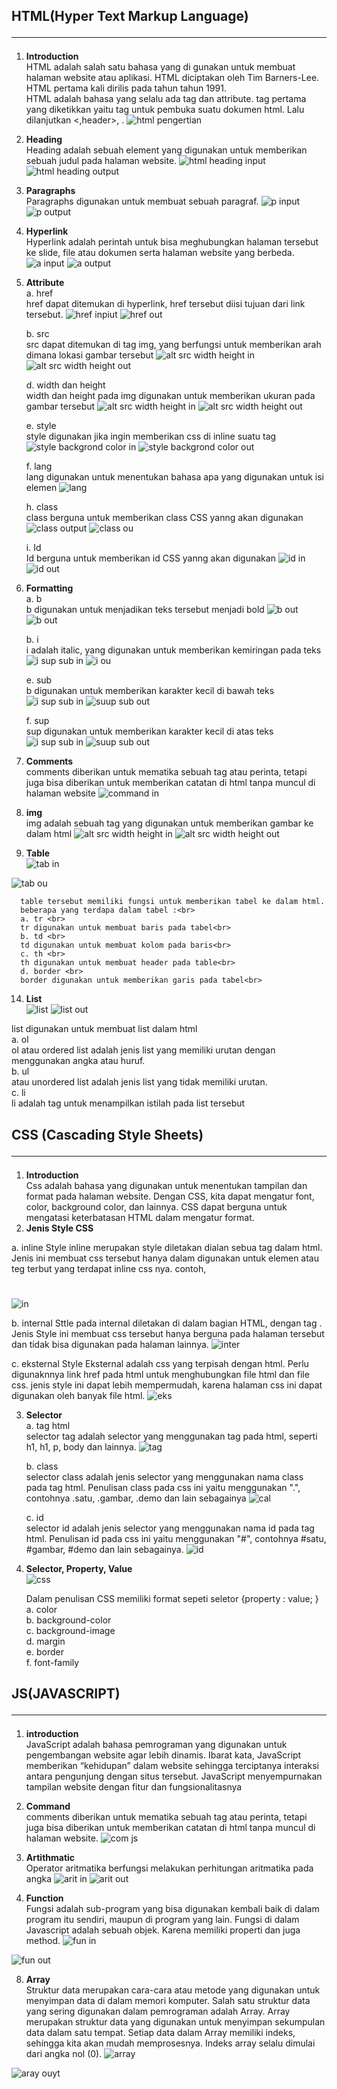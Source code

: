 

## HTML(Hyper Text Markup Language)<hr>
1. **Introduction** <br>
HTML adalah salah satu bahasa yang di gunakan untuk membuat halaman website atau aplikasi. HTML diciptakan oleh Tim Barners-Lee. HTML pertama kali dirilis pada tahun tahun 1991.<br>
HTML adalah bahasa yang selalu ada tag dan attribute. tag pertama yang diketikkan yaitu tag <!DOCTYPE html><html></html> untuk pembuka suatu dokumen html. Lalu dilanjutkan <,header></header>, <body></body>.
![html pengertian](https://github.com/WindyAnggitaPutri/PWEB1/assets/168071401/b1c5817b-b5c5-4348-9ec0-f425c08bc25f)
2. **Heading** <br>
Heading adalah sebuah element yang digunakan untuk memberikan sebuah judul pada halaman website.
![html heading input](https://github.com/WindyAnggitaPutri/PWEB1/assets/168071401/f401d81a-9d7e-4f08-b232-0099b1c69490)
![html heading output](https://github.com/WindyAnggitaPutri/PWEB1/assets/168071401/99d05462-d4d3-4fcd-88de-1bf66aacf746)
3. **Paragraphs**<br>
Paragraphs digunakan untuk membuat sebuah paragraf.
![p input](https://github.com/WindyAnggitaPutri/PWEB1/assets/168071401/554ac25b-443c-4961-8a0f-0bfbcd23ed98)
![p output](https://github.com/WindyAnggitaPutri/PWEB1/assets/168071401/c318880d-3bbd-4eef-b938-d28fff64745e)
4. **Hyperlink** <br>
Hyperlink adalah perintah untuk bisa meghubungkan halaman tersebut ke slide, file atau dokumen serta halaman website yang berbeda.
![a input](https://github.com/WindyAnggitaPutri/PWEB1/assets/168071401/7e31f625-391c-446b-b2ef-9b94acafde91)
![a output](https://github.com/WindyAnggitaPutri/PWEB1/assets/168071401/ae26826a-f9c5-429f-a534-24634f7cc3a5)
5. **Attribute** <br>
   a. href <br>
   href dapat ditemukan di hyperlink, href tersebut diisi tujuan dari link 
   tersebut.
![href inpiut](https://github.com/WindyAnggitaPutri/PWEB1/assets/168071401/c1f13991-9d82-4e2e-b78d-05c49e87d21f)
![href out](https://github.com/WindyAnggitaPutri/PWEB1/assets/168071401/3bac8112-06d3-4e15-92e6-e21512e509c9)

      b. src <br>
      src dapat ditemukan di tag img, yang berfungsi untuk memberikan arah dimana lokasi gambar tersebut
![alt src width height in](https://github.com/WindyAnggitaPutri/PWEB1/assets/168071401/5861c51a-a82c-4759-bb9b-d96f45738155)
![alt src width height out](https://github.com/WindyAnggitaPutri/PWEB1/assets/168071401/97b6b1b7-1541-44c8-bd1b-79394463a149)

      
      d. width dan height <br>
      width dan height pada img digunakan untuk memberikan ukuran pada gambar tersebut
![alt src width height in](https://github.com/WindyAnggitaPutri/PWEB1/assets/168071401/db4d7d69-aea4-441f-a141-a23965c33ad9)
![alt src width height out](https://github.com/WindyAnggitaPutri/PWEB1/assets/168071401/fa9207c2-3a06-41c0-b384-8b3135486795)

      e. style <br>
      style digunakan jika ingin memberikan css di inline suatu tag
![style backgrond color in](https://github.com/WindyAnggitaPutri/PWEB1/assets/168071401/8a25b18e-7612-4d79-8480-7a7abcd0319d)
![style backgrond color out](https://github.com/WindyAnggitaPutri/PWEB1/assets/168071401/55c89bb5-51f1-464e-920f-1b9d56ae12ac)


      f. lang <br>
      lang digunakan untuk menentukan bahasa apa yang digunakan untuk isi elemen
![lang](https://github.com/WindyAnggitaPutri/PWEB1/assets/168071401/781098a4-c5a2-461b-9e86-57da864e25de)

      h. class <br>
      class berguna untuk memberikan class CSS yanng akan digunakan
![class output](https://github.com/WindyAnggitaPutri/PWEB1/assets/168071401/c49c9d84-f32e-49aa-9f4d-736f464428ad)
![class ou](https://github.com/WindyAnggitaPutri/PWEB1/assets/168071401/9c26089b-885e-4b9c-aac1-8f7e61453032)



      i. Id <br>
      Id berguna untuk memberikan id CSS yanng akan digunakan
![id in](https://github.com/WindyAnggitaPutri/PWEB1/assets/168071401/cd00d25a-dbdd-46d9-96d5-855a22c67198)
![id out](https://github.com/WindyAnggitaPutri/PWEB1/assets/168071401/b8bbbb70-5262-41fe-84e2-41d73ed61c9a)




7. **Formatting** <br>
   a. b <br>
      b digunakan untuk menjadikan teks tersebut menjadi bold
![b out](https://github.com/WindyAnggitaPutri/PWEB1/assets/168071401/1eae4430-9c9c-42d1-b161-b17c4ebe9a2b)
![b out](https://github.com/WindyAnggitaPutri/PWEB1/assets/168071401/a37352c4-68ea-40ac-a525-9b36603554de)



   
   b. i  <br>
      i adalah italic, yang digunakan untuk memberikan kemiringan pada teks
![i sup sub in](https://github.com/WindyAnggitaPutri/PWEB1/assets/168071401/0dfcd124-fa78-4ae9-86f4-19a28cf25408)
![i ou](https://github.com/WindyAnggitaPutri/PWEB1/assets/168071401/9c004943-40bd-4819-a706-9533038c4ef8)


   

   
   e. sub  <br>
   b digunakan untuk memberikan karakter kecil di bawah teks
![i sup sub in](https://github.com/WindyAnggitaPutri/PWEB1/assets/168071401/d503e50d-2be9-420d-8929-576437313f9b)
![suup sub out](https://github.com/WindyAnggitaPutri/PWEB1/assets/168071401/e6204982-00af-48d6-9059-d331fe94bff4)

   
   f. sup  <br>
   sup digunakan untuk memberikan karakter kecil di atas teks
![i sup sub in](https://github.com/WindyAnggitaPutri/PWEB1/assets/168071401/cad968fa-55cc-4524-b3d1-cdb16ae570d1)
![suup sub out](https://github.com/WindyAnggitaPutri/PWEB1/assets/168071401/b0573fac-3745-4f52-a256-c959d7980466)


9. **Comments** <br>
comments diberikan untuk mematika sebuah tag atau perinta, tetapi juga bisa diberikan untuk memberikan catatan di html tanpa muncul di halaman website
![command in](https://github.com/WindyAnggitaPutri/PWEB1/assets/168071401/bcc8950d-0fda-43b7-901a-809a71ce4409)

11. **img** <br>
img adalah sebuah tag yang digunakan untuk memberikan gambar ke dalam html
![alt src width height in](https://github.com/WindyAnggitaPutri/PWEB1/assets/168071401/ee710be8-c499-41b9-a952-e69c2a75735c)
![alt src width height out](https://github.com/WindyAnggitaPutri/PWEB1/assets/168071401/33489b0d-c1e9-4f4a-b089-3139deac2ae5)



13. **Table** <br>
![tab in](https://github.com/WindyAnggitaPutri/PWEB1/assets/168071401/6062b525-2d60-4650-b5c7-4f684c8dbfc4)

![tab ou](https://github.com/WindyAnggitaPutri/PWEB1/assets/168071401/12a3d5dd-ec38-488b-bbbe-1e4f14fbeefb)

      
      table tersebut memiliki fungsi untuk memberikan tabel ke dalam html.
      beberapa yang terdapa dalam tabel :<br>
      a. tr <br>
      tr digunakan untuk membuat baris pada tabel<br>
      b. td <br>
      td digunakan untuk membuat kolom pada baris<br>
      c. th <br>
      th digunakan untuk membuat header pada table<br>
      d. border <br>
      border digunakan untuk memberikan garis pada tabel<br>


14. **List** <br>
![list](https://github.com/WindyAnggitaPutri/PWEB1/assets/168071401/671f29ae-0848-4879-b913-9d95e6f6b667)
![list out](https://github.com/WindyAnggitaPutri/PWEB1/assets/168071401/c30b1318-4bf1-4940-9c80-f172e7dd6fbe)


list digunakan untuk membuat list dalam html<br>
   a. ol  <br>
   ol atau ordered list adalah jenis list yang memiliki urutan dengan menggunakan angka atau huruf.<br>
   b. ul  <br>
       atau unordered list adalah jenis list yang tidak memiliki urutan.<br>
   c. li  <br>
   li adalah tag untuk menampilkan istilah pada list tersebut<br>

## CSS (Cascading Style Sheets) <hr>
1. **Introduction** <br>
Css adalah bahasa yang digunakan untuk menentukan tampilan dan format pada halaman website. Dengan CSS, kita dapat mengatur font, color, background color, dan lainnya. CSS dapat berguna untuk mengatasi keterbatasan HTML dalam mengatur format.
2. **Jenis Style CSS** <br>

a. inline
Style inline merupakan style diletakan dialan sebua tag dalam html. Jenis ini membuat css tersebut hanya dalam digunakan untuk elemen atau teg terbut yang terdapat inline css nya. contoh, <h1 style=""></h1>
![in ](https://github.com/WindyAnggitaPutri/PWEB1/assets/168071401/fa423369-13c5-4564-82f6-a2f69fde7b75)

b. internal
Sttle pada internal diletakan di dalam bagian <head> HTML, dengan tag <style></style>. Jenis Style ini membuat css tersebut hanya berguna pada halaman tersebut dan tidak bisa digunakan pada halaman lainnya.
![inter](https://github.com/WindyAnggitaPutri/PWEB1/assets/168071401/4eeabffd-4438-483f-9b14-1611c3c983b0)

c. eksternal
Style Eksternal adalah css yang terpisah dengan html. Perlu digunaknnya link href pada <head> html untuk menghubungkan file html dan file css. jenis style ini dapat lebih mempermudah, karena halaman css ini dapat digunakan oleh banyak file html.
![eks](https://github.com/WindyAnggitaPutri/PWEB1/assets/168071401/2c42ff2e-f345-426a-ab3e-626312199e31)

3. **Selector** <br>
   a. tag html <br>
   selector tag adalah selector yang menggunakan tag pada html, seperti h1, h1, p, body dan lainnya.
![tag](https://github.com/WindyAnggitaPutri/PWEB1/assets/168071401/6144be02-2390-4ccf-839f-9060143b52f0)

   b. class <br>
   selector class adalah jenis selector yang menggunakan nama class pada tag html. Penulisan class pada css ini yaitu menggunakan ".", contohnya .satu, .gambar, .demo dan lain sebagainya
![cal](https://github.com/WindyAnggitaPutri/PWEB1/assets/168071401/048909c0-7609-4a5c-8b51-88344be4a28d)

   c. id <br>
   selector id adalah jenis selector yang menggunakan nama id pada tag html. Penulisan id pada css ini yaitu menggunakan "#", contohnya #satu, #gambar, #demo dan lain sebagainya.
![id](https://github.com/WindyAnggitaPutri/PWEB1/assets/168071401/3764fc80-33b6-4718-a5ec-ea28cfe41375)

5. **Selector, Property, Value** <br>
![css](https://github.com/WindyAnggitaPutri/PWEB1/assets/168071401/8d8f9a11-f1f5-4e89-972a-adad99b63636)

   Dalam penulisan CSS memiliki format sepeti seletor {property : value; }
   a. color <br>
   b. background-color  <br>
   c. background-image <br>
   d. margin  <br>
   e. border  <br>
   f. font-family <br>

## JS(JAVASCRIPT) <br><hr>
1. **introduction** <br>
JavaScript adalah bahasa pemrograman yang digunakan untuk pengembangan website agar lebih dinamis. Ibarat kata, JavaScript memberikan “kehidupan” dalam website sehingga terciptanya interaksi antara pengunjung dengan situs tersebut. JavaScript menyempurnakan tampilan website dengan fitur dan fungsionalitasnya
2. **Command** <br>
  comments diberikan untuk mematika sebuah tag atau perinta, tetapi juga bisa diberikan untuk memberikan catatan di html tanpa muncul di halaman website.
![com js](https://github.com/WindyAnggitaPutri/PWEB1/assets/168071401/42f1091c-7477-49c9-ba65-e912300c9f68)


4. **Artithmatic** <br>
   Operator aritmatika berfungsi melakukan perhitungan aritmatika pada angka
![arit in](https://github.com/WindyAnggitaPutri/PWEB1/assets/168071401/26047985-91cc-413d-a0e4-c9c2d4f4b561)
![arit out](https://github.com/WindyAnggitaPutri/PWEB1/assets/168071401/f0eed7f0-0392-4853-a243-0d3be5291c17)


6. **Function** <br>
   Fungsi adalah sub-program yang bisa digunakan kembali baik di dalam program itu sendiri, maupun di program yang lain.
Fungsi di dalam Javascript adalah sebuah objek. Karena memiliki properti dan juga method.
![fun in](https://github.com/WindyAnggitaPutri/PWEB1/assets/168071401/2061449d-97e4-4322-b9c0-17eae796a3f1)

![fun out](https://github.com/WindyAnggitaPutri/PWEB1/assets/168071401/c139d049-dba7-4bae-8d7d-fe87bb14b71c)


8. **Array** <br>
   Struktur data merupakan cara-cara atau metode yang digunakan untuk menyimpan data di dalam memori komputer.
Salah satu struktur data yang sering digunakan dalam pemrograman adalah Array.
Array merupakan struktur data yang digunakan untuk menyimpan sekumpulan data dalam satu tempat. Setiap data dalam Array memiliki indeks, sehingga kita akan mudah memprosesnya. Indeks array selalu dimulai dari angka nol (0).
![array](https://github.com/WindyAnggitaPutri/PWEB1/assets/168071401/01550a40-2e2d-45a8-9991-cbd18c9fd05e)


![aray ouyt](https://github.com/WindyAnggitaPutri/PWEB1/assets/168071401/d57cf2b8-92d1-408d-88fc-6283a9c36146)




























